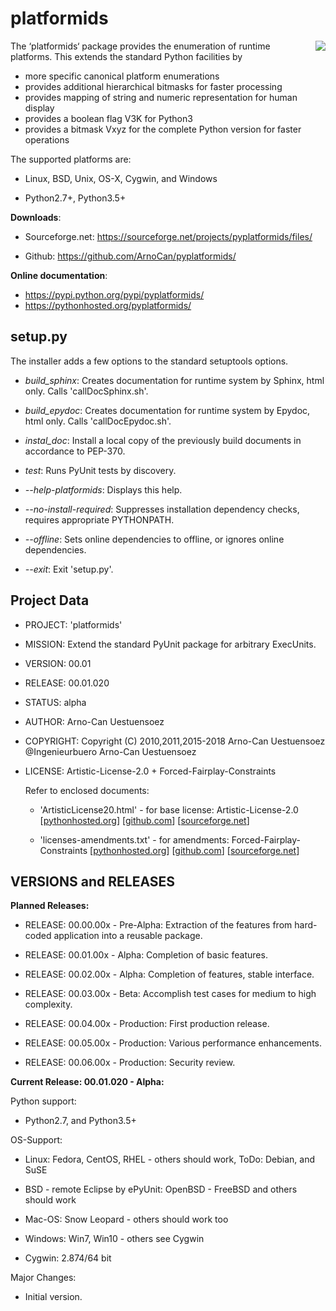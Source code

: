 platformids
===========

<img align="right" src="docsrc/pyplatformids-64x64.png?raw=true"/>

The ‘platformids‘ package provides the enumeration of runtime platforms. This extends the standard Python facilities by

* more specific canonical platform enumerations
* provides additional hierarchical bitmasks for faster processing
* provides mapping of string and numeric representation for human display
* provides a boolean flag V3K for Python3
* provides a bitmask Vxyz for the complete Python version for faster operations

The supported platforms are:

* Linux, BSD, Unix, OS-X, Cygwin, and Windows

* Python2.7+, Python3.5+


**Downloads**:

* Sourceforge.net: https://sourceforge.net/projects/pyplatformids/files/

* Github: https://github.com/ArnoCan/pyplatformids/

**Online documentation**:

* https://pypi.python.org/pypi/pyplatformids/
* https://pythonhosted.org/pyplatformids/

setup.py
--------

The installer adds a few options to the standard setuptools options.

* *build_sphinx*: Creates documentation for runtime system by Sphinx, html only. Calls 'callDocSphinx.sh'.

* *build_epydoc*: Creates documentation for runtime system by Epydoc, html only. Calls 'callDocEpydoc.sh'.

* *instal_doc*: Install a local copy of the previously build documents in accordance to PEP-370.

* *test*: Runs PyUnit tests by discovery.

* *--help-platformids*: Displays this help.

* *--no-install-required*: Suppresses installation dependency checks, requires appropriate PYTHONPATH.

* *--offline*: Sets online dependencies to offline, or ignores online dependencies.

* *--exit*: Exit 'setup.py'.
 

Project Data
------------

* PROJECT: 'platformids'

* MISSION: Extend the standard PyUnit package for arbitrary ExecUnits.

* VERSION: 00.01

* RELEASE: 00.01.020

* STATUS: alpha

* AUTHOR: Arno-Can Uestuensoez

* COPYRIGHT: Copyright (C) 2010,2011,2015-2018 Arno-Can Uestuensoez @Ingenieurbuero Arno-Can Uestuensoez

* LICENSE: Artistic-License-2.0 + Forced-Fairplay-Constraints

  Refer to enclosed documents:
  
  *  'ArtisticLicense20.html' - for base license: Artistic-License-2.0 [[pythonhosted.org](https://pythonhosted.org/pyplatformids/_static/ArtisticLicense20.html)] [[github.com](https://github.com/ArnoCan/pyplatformids/ArtisticLicense20.html)] [[sourceforge.net](https://sourceforge.net/projects/pyplatformids/files/ArtisticLicense20.html)]

  *  'licenses-amendments.txt' - for amendments: Forced-Fairplay-Constraints [[pythonhosted.org](https://pythonhosted.org/pyplatformids/_static/licenses-amendments.txt)] [[github.com](https://github.com/ArnoCan/pyplatformids/licenses-amendments.txt)] [[sourceforge.net](https://sourceforge.net/projects/pyplatformids/files/licenses-amendments.txt)]

VERSIONS and RELEASES
---------------------

**Planned Releases:**

* RELEASE: 00.00.00x - Pre-Alpha: Extraction of the features from hard-coded application into a reusable package.

* RELEASE: 00.01.00x - Alpha: Completion of basic features. 

* RELEASE: 00.02.00x - Alpha: Completion of features, stable interface. 

* RELEASE: 00.03.00x - Beta: Accomplish test cases for medium to high complexity.

* RELEASE: 00.04.00x - Production: First production release.

* RELEASE: 00.05.00x - Production: Various performance enhancements.

* RELEASE: 00.06.00x - Production: Security review.

**Current Release: 00.01.020 - Alpha:**

Python support:

*  Python2.7, and Python3.5+

OS-Support:

* Linux: Fedora, CentOS, RHEL - others should work, ToDo: Debian, and SuSE 

* BSD - remote Eclipse by ePyUnit: OpenBSD - FreeBSD and others should work

* Mac-OS: Snow Leopard - others should work too

* Windows: Win7, Win10 - others see Cygwin

* Cygwin: 2.874/64 bit


Major Changes:

* Initial version.

